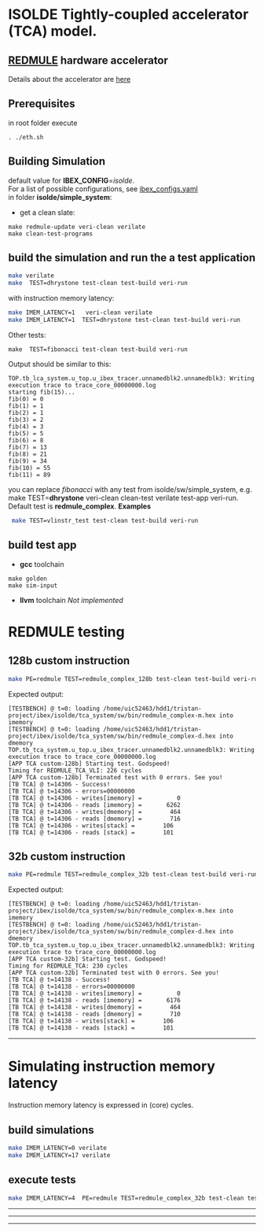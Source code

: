 # ISOLDE Tightly-coupled accelerator (TCA) model.
## [REDMULE](https://github.com/ISOLDE-Project/redmule) hardware accelerator
Details about the accelerator are [here](https://github.com/ISOLDE-Project/redmule?tab=readme-ov-file#redmule)
## Prerequisites
in root folder execute
```
. ./eth.sh
```
## Building Simulation
default value for **IBEX_CONFIG**=*isolde*.  
For a list of possible configurations, see [ibex_configs.yaml](../../ibex_configs.yaml)  
in folder **isolde/simple_system**:  
* get a clean slate:
```
make redmule-update veri-clean verilate 
make clean-test-programs
```

## build the simulation and run the a test application
```sh
make verilate
make  TEST=dhrystone test-clean test-build veri-run
```
with instruction memory latency:   
```sh
make IMEM_LATENCY=1   veri-clean verilate
make IMEM_LATENCY=1  TEST=dhrystone test-clean test-build veri-run
```
Other tests:   
```
make  TEST=fibonacci test-clean test-build veri-run
``` 
Output should be similar to this:  
```
TOP.tb_lca_system.u_top.u_ibex_tracer.unnamedblk2.unnamedblk3: Writing execution trace to trace_core_00000000.log
starting fib(15)...
fib(0) = 0
fib(1) = 1
fib(2) = 1
fib(3) = 2
fib(4) = 3
fib(5) = 5
fib(6) = 8
fib(7) = 13
fib(8) = 21
fib(9) = 34
fib(10) = 55
fib(11) = 89
```
you can replace *fibonacci* with any test from isolde/sw/simple_system, e.g. make TEST=**dhrystone** veri-clean clean-test  verilate  test-app veri-run.  
Default test is **redmule_complex**.
**Examples**  
```sh
 make TEST=vlinstr_test test-clean test-build veri-run
```

## build test app
* **gcc** toolchain
```
make golden
make sim-input
```
* **llvm** toolchain
*Not implemented*
 
# REDMULE testing
## 128b custom instruction

```sh
make PE=redmule TEST=redmule_complex_128b test-clean test-build veri-run
```
Expected output:
```
[TESTBENCH] @ t=0: loading /home/uic52463/hdd1/tristan-project/ibex/isolde/tca_system/sw/bin/redmule_complex-m.hex into imemory
[TESTBENCH] @ t=0: loading /home/uic52463/hdd1/tristan-project/ibex/isolde/tca_system/sw/bin/redmule_complex-d.hex into dmemory
TOP.tb_tca_system.u_top.u_ibex_tracer.unnamedblk2.unnamedblk3: Writing execution trace to trace_core_00000000.log
[APP TCA custom-128b] Starting test. Godspeed!
Timing for REDMULE_TCA_VLI: 226 cycles
[APP TCA custom-128b] Terminated test with 0 errors. See you!
[TB TCA] @ t=14306 - Success!
[TB TCA] @ t=14306 - errors=00000000
[TB TCA] @ t=14306 - writes[imemory] =          0
[TB TCA] @ t=14306 - reads [imemory] =       6262
[TB TCA] @ t=14306 - writes[dmemory] =        464
[TB TCA] @ t=14306 - reads [dmemory] =        716
[TB TCA] @ t=14306 - writes[stack] =        106
[TB TCA] @ t=14306 - reads [stack] =        101
```
## 32b custom instruction
```sh
make PE=redmule TEST=redmule_complex_32b test-clean test-build veri-run
```
Expected output:
```
[TESTBENCH] @ t=0: loading /home/uic52463/hdd1/tristan-project/ibex/isolde/tca_system/sw/bin/redmule_complex-m.hex into imemory
[TESTBENCH] @ t=0: loading /home/uic52463/hdd1/tristan-project/ibex/isolde/tca_system/sw/bin/redmule_complex-d.hex into dmemory
TOP.tb_tca_system.u_top.u_ibex_tracer.unnamedblk2.unnamedblk3: Writing execution trace to trace_core_00000000.log
[APP TCA custom-32b] Starting test. Godspeed!
Timing for REDMULE_TCA: 230 cycles
[APP TCA custom-32b] Terminated test with 0 errors. See you!
[TB TCA] @ t=14138 - Success!
[TB TCA] @ t=14138 - errors=00000000
[TB TCA] @ t=14138 - writes[imemory] =          0
[TB TCA] @ t=14138 - reads [imemory] =       6176
[TB TCA] @ t=14138 - writes[dmemory] =        464
[TB TCA] @ t=14138 - reads [dmemory] =        710
[TB TCA] @ t=14138 - writes[stack] =        106
[TB TCA] @ t=14138 - reads [stack] =        101
```
---
# Simulating instruction memory latency
Instruction memory latency is expressed in (core) cycles.  
## build simulations
```sh
make IMEM_LATENCY=0 verilate
make IMEM_LATENCY=17 verilate
```
## execute tests
```sh
make IMEM_LATENCY=4  PE=redmule TEST=redmule_complex_32b test-clean test-build veri-run
```
---
---
---